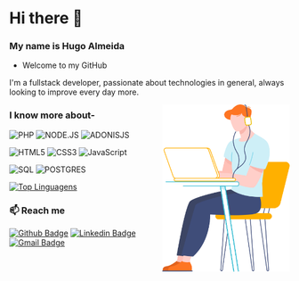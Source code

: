# Hi there 👋

### My name is Hugo Almeida 
- Welcome to my GitHub


I'm a fullstack developer, passionate about technologies in general, always looking to improve every day more.


<img align="right" height="300px" src="https://github.com/HUGOALMEIDARAMOS/HUGOALMEIDARAMOS/blob/main/character-18.svg" />


### I know more about- </br>


![PHP](https://img.shields.io/badge/-PHP-777BB4?style=for-the-badge&logo=PHP&logoColor=ffffff)
![NODE.JS](https://img.shields.io/badge/-NODE.JS-339933?style=for-the-badge&logo=NODE.JS)
![ADONISJS](https://img.shields.io/badge/-ADONISJS-220052?style=for-the-badge&logo=ADONISJS)


![HTML5](https://img.shields.io/badge/-HTML5-E34F26?style=for-the-badge&logo=HTML5)
![CSS3](https://img.shields.io/badge/-CSS3-1572B6?style=for-the-badge&logo=CSS3)
![JavaScript](https://img.shields.io/badge/-JavaScript-F7DF1E&labelcolor=ffffff?style=for-the-badge&logo=JAVASCRIPT&logoColor=ffffff)




![SQL](https://img.shields.io/badge/-MYSQL-4479A1?style=for-the-badge&logo=MySQL)
![POSTGRES](https://img.shields.io/badge/-POSTGRES-336791?style=for-the-badge&logo=POSTGRESQL)


[![Top Linguagens](https://github-readme-stats.vercel.app/api?username=hugoalmeidaramos&show_icons=true&hide=contribs,prs&cache_seconds=86400&theme=highcontrast)](https://github.com/hugoalmeidaramos/github-readme-stats)


### :mailbox: Reach me	
[![Github Badge](https://img.shields.io/badge/-Github-orange?style=flat-square&logo=Github&logoColor=white&link=https://www.github.com/HUGOALMEIDARAMOS/)](https://www.github.com/HUGOALMEIDARAMOS/)
[![Linkedin Badge](https://img.shields.io/badge/-LinkedIn-blue?style=flat-square&logo=Linkedin&logoColor=white&link=https://www.linkedin.com/in/hugo-leonardo-ramos-almeida/)](https://www.linkedin.com/in/hugo-leonardo-ramos-almeida/)
[![Gmail Badge](https://img.shields.io/badge/-Gmail-c14438?style=flat-square&logo=Gmail&logoColor=white&link=mailto:hugo.undb@gmail.com)](mailto:hugo.undb@gmail.com)

